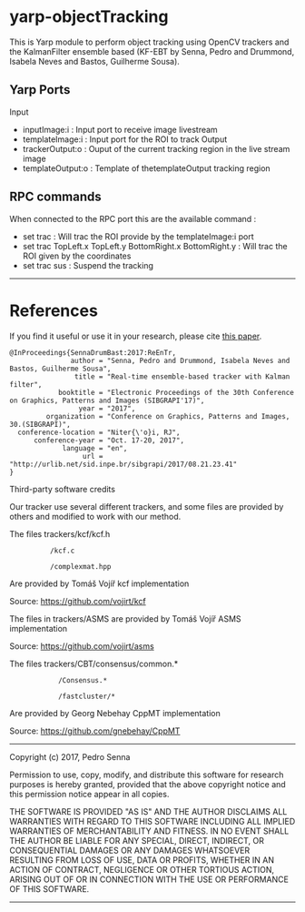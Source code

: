 # yarp-objectTracking
This is Yarp module to perform object tracking using OpenCV trackers and the KalmanFilter ensemble based (KF-EBT by Senna, Pedro and Drummond, Isabela Neves and Bastos, Guilherme Sousa).

## Yarp Ports
Input
 - inputImage:i : Input port to receive image livestream
 - templateImage:i : Input port for the ROI to track
Output
 - trackerOutput:o : Ouput of the current tracking region in the live stream image
 - templateOutput:o : Template of thetemplateOutput tracking region
 
 
 ## RPC commands
 When connected to the RPC port this are the available command : 
 - set trac : Will trac the ROI provide by the templateImage:i port
 - set trac TopLeft.x TopLeft.y BottomRight.x BottomRight.y : Will trac the ROI given by the coordinates
 - set trac sus : Suspend the tracking
_________________
# References

If you find it useful or use it in your research, please cite [ this paper](https://psenna.github.io/Papers/PID4960379.pdf).

~~~{yaml}
@InProceedings{SennaDrumBast:2017:ReEnTr,
               author = "Senna, Pedro and Drummond, Isabela Neves and Bastos, Guilherme Sousa",
                title = "Real-time ensemble-based tracker with Kalman filter",
            booktitle = "Electronic Proceedings of the 30th Conference on Graphics, Patterns and Images (SIBGRAPI'17)",
                 year = "2017",
         organization = "Conference on Graphics, Patterns and Images, 30.(SIBGRAPI)",
  conference-location = "Niter{\'o}i, RJ",
      conference-year = "Oct. 17-20, 2017",
             language = "en",
                  url = "http://urlib.net/sid.inpe.br/sibgrapi/2017/08.21.23.41"
}
~~~

Third-party software credits

Our tracker use several different trackers, and some files are provided by others and modified to work with our method.


The files trackers/kcf/kcf.h

		      /kcf.c

		      /complexmat.hpp

Are provided by Tomáš Vojíř kcf implementation

Source: https://github.com/vojirt/kcf


The files in trackers/ASMS are provided by Tomáš Vojíř ASMS implementation

Source: https://github.com/vojirt/asms


The files trackers/CBT/consensus/common.*

				/Consensus.*

				/fastcluster/*

Are provided by Georg Nebehay CppMT implementation

Source: https://github.com/gnebehay/CppMT


_________________
Copyright (c) 2017, Pedro Senna

Permission to use, copy, modify, and distribute this software for research purposes is hereby granted, provided that the above copyright notice and this permission notice appear in all copies.

THE SOFTWARE IS PROVIDED "AS IS" AND THE AUTHOR DISCLAIMS ALL WARRANTIES WITH REGARD TO THIS SOFTWARE INCLUDING ALL IMPLIED WARRANTIES OF MERCHANTABILITY AND FITNESS. IN NO EVENT SHALL THE AUTHOR BE LIABLE FOR ANY SPECIAL, DIRECT, INDIRECT, OR CONSEQUENTIAL DAMAGES OR ANY DAMAGES WHATSOEVER RESULTING FROM LOSS OF USE, DATA OR PROFITS, WHETHER IN AN ACTION OF CONTRACT, NEGLIGENCE OR OTHER TORTIOUS ACTION, ARISING OUT OF OR IN CONNECTION WITH THE USE OR PERFORMANCE OF THIS SOFTWARE.

__________________
